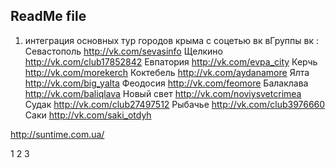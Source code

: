 ## ReadMe file
 1) интеграция основных тур городов крыма с соцетью вк
 вГруппы вк :
 Севастополь http://vk.com/sevasinfo
 Щелкино     http://vk.com/club17852842
 Евпатория   http://vk.com/evpa_city 
 Керчь       http://vk.com/morekerch
 Коктебель   http://vk.com/aydanamore
 Ялта        http://vk.com/big_yalta
 Феодосия    http://vk.com/feomore
 Балаклава   http://vk.com/baliqlava
 Новый свет  http://vk.com/noviysvetcrimea
 Судак       http://vk.com/club27497512
 Рыбачье     http://vk.com/club3976660
 Саки        http://vk.com/saki_otdyh


 http://suntime.com.ua/

1
2
3